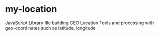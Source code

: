 # my-location
JavaScript Library file building GEO Location Tools and processing with geo-coordinates such as latitude, longitude
